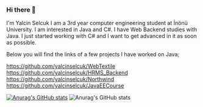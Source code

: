 ### Hi there 👋

I'm Yalcin Selcuk
I am a 3rd year computer engineering student at İnönü University.
I am interested in Java and C#.
I have Web Backend studies with Java.
I just started working with C# and I want to get advanced in it as soon as possible.

Below you will find the links of a few projects I have worked on Java;

https://github.com/yalcinselcuk/WebTextile
https://github.com/yalcinselcuk/HRMS_Backend
https://github.com/yalcinselcuk/Northwind
https://github.com/yalcinselcuk/JavaEECourse

[![Anurag's GitHub stats](https://github-readme-stats.vercel.app/api?username=yalcinselcuk)](https://github.com/anuraghazra/github-readme-stats)
![Anurag's GitHub stats](https://github-readme-stats.vercel.app/api?username=yalcinselcuk&theme=midnight-purple&show_icons=true)
